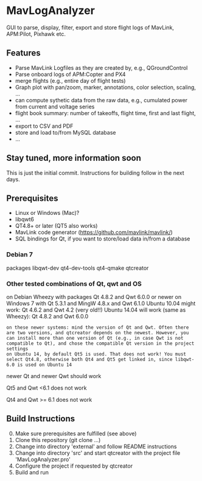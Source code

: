 # MavLogAnalyzer
GUI to parse, display, filter, export and store flight logs of MavLink, APM:Pilot, Pixhawk etc.

## Features
 - Parse MavLink Logfiles as they are created by, e.g., QGroundControl
 - Parse onboard logs of APM:Copter and PX4
 - merge flights (e.g., entire day of flight tests)
 - Graph plot with pan/zoom, marker, annotations, color selection, scaling, ...
 - can compute sythetic data from the raw data, e.g., cumulated power from current and voltage series
 - flight book summary: number of takeoffs, flight time, first and last flight, ...
 - export to CSV and PDF
 - store and load to/from MySQL database
 - ...

## Stay tuned, more information soon
This is just the initial commit. Instructions for building follow in the next days.


## Prerequisites
 - Linux or Windows (Mac)?
 - libqwt6
 - QT4.8+ or later (QT5 also works)
 - MavLink code generator (https://github.com/mavlink/mavlink/)
 - SQL bindings for Qt, if you want to store/load data in/from a database

### Debian 7
packages libqwt-dev qt4-dev-tools qt4-qmake qtcreator 


### Other tested combinations of Qt, qwt and OS
on Debian Wheezy with packages Qt 4.8.2 and Qwt 6.0.0 or newer
on Windows 7 with Qt 5.3.1 and MingW 4.8.x and Qwt 6.1.0
Ubuntu 10.04 might work: Qt 4.6.2 and Qwt 4.2 (very old!!)
Ubuntu 14.04 will work (same as Wheezy): Qt 4.8.2 and Qwt 6.0.0

    on these newer systems: mind the version of Qt and Qwt. Often there are two versions, and qtcreator depends on the newest. However, you can install more than one version of Qt (e.g., in case Qwt is not compatible to Qt), and chose the compatible Qt version in the project settings
    on Ubuntu 14, by default Qt5 is used. That does not work! You must select Qt4.8, otherwise both Qt4 and Qt5 get linked in, since libqwt-6.0 is used on Ubuntu 14 

newer Qt and newer Qwt should work

Qt5 and Qwt <6.1 does not work

Qt4 and Qwt >= 6.1 does not work 

## Build Instructions
 0. Make sure prerequisites are fulfilled (see above)
 1. Clone this repository (git clone ...)
 2. Change into directory 'external' and follow README instructions
 3. Change into directory 'src' and start qtcreator with the project file 'MavLogAnalyzer.pro'
 4. Configure the project if requested by qtcreator
 5. Build and run
